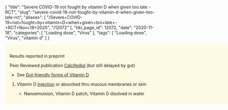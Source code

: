 {
    "title": "Severe COVID-19 not fought by vitamin D when given too late - RCT",
    "slug": "severe-covid-19-not-fought-by-vitamin-d-when-given-too-late-rct",
    "aliases": [
        "/Severe+COVID-19+not+fought+by+vitamin+D+when+given+too+late+-+RCT+Nov+18+2020",
        "/12072"
    ],
    "tiki_page_id": 12072,
    "date": "2020-11-18",
    "categories": [
        "Loading dose",
        "Virus"
    ],
    "tags": [
        "Loading dose",
        "Virus",
        "vitamin d"
    ]
}


<div class="border" style="background-color:#FFFAE2;padding:15px;margin:10px 0;border-radius:5px;width:800px">

Results reported in preprint 

Peer Reviewed publication [Calcifediol](/tags/calcifediol.html) (but still delayed by gut)

   * See [Gut-friendly forms of Vitamin D](https://VitaminDWiki.com/Overview+Gut+and+vitamin+D#Many_gut_diseases_will_do_better_with_gut-friendly_forms_of_Vitamin_D)

1. Vitamin D [injection](/tags/injection.html) or absorbed thru mucous membranes or skin

   * Nanoemulsion, Vitamin D patch, Vitamin D disolved in water